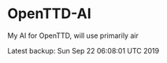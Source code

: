 # OpenTTD-AI
My AI for OpenTTD, will use primarily air

Latest backup: Sun Sep 22 06:08:01 UTC 2019
